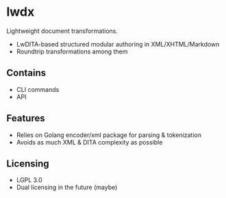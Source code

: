 # lwdx
Lightweight document transformations. 
* LwDITA-based structured modular authoring in XML/XHTML/Markdown 
* Roundtrip transformations among them
## Contains 
* CLI commands
* API
## Features
* Relies on Golang encoder/xml package for parsing & tokenization
* Avoids as much XML & DITA complexity as possible
## Licensing
* LGPL 3.0 
* Dual licensing in the future (maybe)
